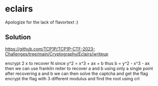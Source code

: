 # eclairs

Apologize for the lack of flavortext :)

## Solution

https://github.com/TCP1P/TCP1P-CTF-2023-Challenges/tree/main/Cryptography/Eclairs/writeup

encrypt 2 x to recover N
since y^2 = x^3 + ax + b thus b = y^2 - x^3 - ax
then we can use franklin reiter to recover a and b using only a single point
after recovering a and b we can then solve the captcha and get the flag
encrypt the flag with 3 different modulus and find the root using crt
